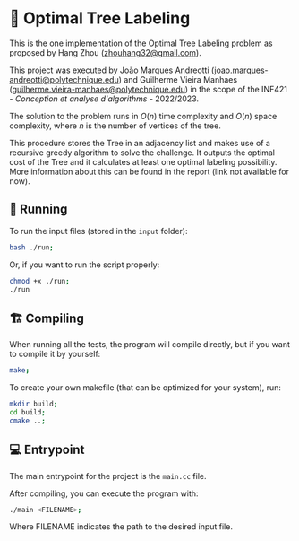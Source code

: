 # 🌳 Optimal Tree Labeling

This is the one implementation of the Optimal Tree Labeling problem as proposed by Hang Zhou (zhouhang32@gmail.com). 

This project was executed by João Marques Andreotti (joao.marques-andreotti@polytechnique.edu) and Guilherme Vieira Manhaes (guilherme.vieira-manhaes@polytechnique.edu) in the scope of the INF421 - _Conception et analyse d'algorithms_ - 2022/2023.

The solution to the problem runs in $O(n)$ time complexity and $O(n)$ space complexity, where $n$ is the number of vertices of the tree. 

This procedure stores the Tree in an adjacency list and makes use of a recursive greedy algorithm to solve the challenge. It outputs the optimal cost of the Tree and it calculates at least one optimal labeling possibility. More information about this can be found in the report (link not available for now).

## 🚀 Running

To run the input files (stored in the `input` folder): 
```bash
bash ./run;
```

Or, if you want to run the script properly:
```bash
chmod +x ./run;
./run
```

## 🏗️ Compiling
When running all the tests, the program will compile directly, but if you want to compile it by yourself: 
```bash
make;
```

To create your own makefile (that can be optimized for your system), run: 
```bash
mkdir build;
cd build;
cmake ..;
```


## 💻 Entrypoint

The main entrypoint for the project is the `main.cc` file.

After compiling, you can execute the program with: 

```bash
./main <FILENAME>;
```

Where FILENAME indicates the path to the desired input file.
